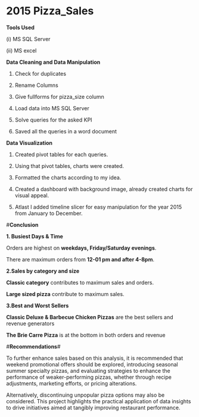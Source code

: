 # 2015 Pizza_Sales

**Tools Used**

(i) MS SQL Server

(ii) MS excel

**Data Cleaning and Data Manipulation**

1. Check for duplicates
  
2. Rename Columns

3. Give fullforms for pizza_size column

4. Load data into MS SQL Server

5. Solve queries for the asked KPI

6. Saved all the queries in a word document

**Data Visualization**

1. Created pivot tables for each queries.

2. Using that pivot tables, charts were created.

3. Formatted the charts according to my idea.

4. Created a dashboard with background image, already created charts for visual appeal.

5. Atlast I added timeline slicer for easy manipulation for the year 2015 from January to December.

#**Conclusion**

**1. Busiest Days & Time**

  Orders are highest on **weekdays, Friday/Saturday evenings**.
    
  There are maximum orders from **12-01 pm and after 4-8pm**.
    
**2.Sales by category and size**

  **Classic category** contributes to maximum sales and orders.
    
  **Large sized pizza** contribute to maximum sales.

**3.Best and Worst Sellers**

  **Classic Deluxe & Barbecue Chicken Pizzas** are the best sellers and revenue generators
    
  **The Brie Carre Pizza** is at the bottom in both orders and revenue
  
#**Recommendations**#

To further enhance sales based on this analysis, it is recommended that weekend promotional offers should be explored, introducing seasonal summer specialty pizzas, and evaluating strategies to enhance the performance of weaker-performing pizzas, whether through recipe adjustments, marketing efforts, or pricing alterations.

Alternatively, discontinuing unpopular pizza options may also be considered. This project highlights the practical application of data insights to drive initiatives aimed at tangibly improving restaurant performance.

